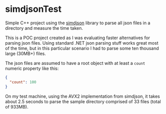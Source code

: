 # simdjsonTest
Simple C++ project using the [simdjson](https://github.com/simdjson/simdjson) library to parse all json files in a directory and measure the time taken.

This is a POC project created as I was evaluating faster alternatives for parsing json files. Using standard .NET json parsing stuff works great most of the time, but in this particular scenario I had to parse some ten thousand large (30MB+) files.

The json files are assumed to have a root object with at least a `count` numeric property like this:

```json
{
  "count": 100
}
```

On my test machine, using the AVX2 implementation from simdjson, it takes about 2.5 seconds to parse the sample directory comprised of 33 files (total of 933MB).
